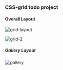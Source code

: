 ### CSS-grid todo project

#### Overall Layout
![grid-layout](https://user-images.githubusercontent.com/31529193/38472903-ebea6d24-3b54-11e8-94e1-2f2d91e0d21e.png)

![grid-2](https://user-images.githubusercontent.com/31529193/38472909-04596ce8-3b55-11e8-9a23-2aac866bc652.png)


##### Gallery Layout
![gallery](https://user-images.githubusercontent.com/31529193/38786833-6cc0065e-40f8-11e8-883e-e9c81de02b99.png)
